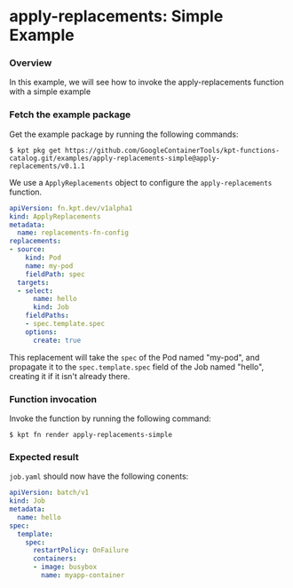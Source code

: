 # apply-replacements: Simple Example

### Overview

In this example, we will see how to invoke the apply-replacements function
with a simple example

### Fetch the example package

Get the example package by running the following commands:

```shell
$ kpt pkg get https://github.com/GoogleContainerTools/kpt-functions-catalog.git/examples/apply-replacements-simple@apply-replacements/v0.1.1
```

We use a `ApplyReplacements` object to configure the `apply-replacements` function. 

```yaml
apiVersion: fn.kpt.dev/v1alpha1
kind: ApplyReplacements
metadata:
  name: replacements-fn-config
replacements:
- source: 
    kind: Pod
    name: my-pod
    fieldPath: spec
  targets:
  - select:
      name: hello
      kind: Job
    fieldPaths: 
    - spec.template.spec
    options:
      create: true
```

This replacement will take the `spec` of the Pod named "my-pod", and propagate it to the `spec.template.spec`
field of the Job named "hello", creating it if it isn't already there.

### Function invocation

Invoke the function by running the following command:

```shell
$ kpt fn render apply-replacements-simple
```

### Expected result

`job.yaml` should now have the following conents: 

```yaml
apiVersion: batch/v1
kind: Job
metadata:
  name: hello
spec:
  template:
    spec:
      restartPolicy: OnFailure
      containers:
      - image: busybox
        name: myapp-container
```
